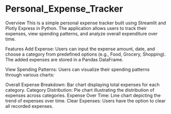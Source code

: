 # Personal_Expense_Tracker
Overview
This is a simple personal expense tracker built using Streamlit and Plotly Express in Python. The application allows users to track their expenses, view spending patterns, and analyze overall expenditure over time.

Features
Add Expense: Users can input the expense amount, date, and choose a category from predefined options (e.g., Food, Grocery, Shopping). The added expenses are stored in a Pandas DataFrame.

View Spending Patterns: Users can visualize their spending patterns through various charts:

Overall Expense Breakdown: Bar chart displaying total expenses for each category.
Category Distribution: Pie chart illustrating the distribution of expenses across categories.
Expense Over Time: Line chart depicting the trend of expenses over time.
Clear Expenses: Users have the option to clear all recorded expenses.

